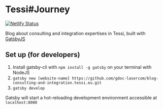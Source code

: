 # Tessi#Journey
[![Netlify Status](https://api.netlify.com/api/v1/badges/c1a26dc8-5639-4303-ac21-c5a53310a175/deploy-status)](https://app.netlify.com/sites/gdoc/deploys)

Blog about consulting and integration expertises in Tessi, built with [GatsbyJS][gatsby]

## Set up (for developers)

1. Install gatsby-cli with `npm install -g gatsby` on your terminal with NodeJS
1. `gatsby new [website-name] https://github.com/gdoc-lasercom/blog-consulting-and-integration.tessi.eu.git`
1. `gatsby develop`

Gatsby will start a hot-reloading development environment accessible at
`localhost:8000`

[gatsby]: https://www.gatsbyjs.org/
